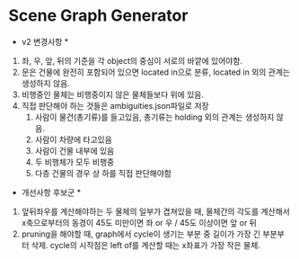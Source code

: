 # Scene Graph Generator

* v2 변경사항 *
1. 좌, 우, 앞, 뒤의 기준을 각 object의 중심이 서로의 바깥에 있어야함.
2. 문은 건물에 완전히 포함되어 있으면 located in으로 분류, located in 외의 관계는 생성하지 않음.
3. 비행중인 물체는 비행중이지 않은 물체들보다 위에 있음.
4. 직접 판단해야 하는 것들은 ambiguities.json파일로 저장
   1. 사람이 물건(총기류)를 들고있음, 총기류는 holding 외의 관계는 생성하지 않음.
   2. 사람이 차량에 타고있음
   3. 사람이 건물 내부에 있음
   4. 두 비행체가 모두 비행중
   5. 다층 건물의 경우 상 하를 직접 판단해야함


* 개선사항 후보군 *
1. 앞뒤좌우를 계산해야하는 두 물체의 일부가 겹쳐있을 때, 물체간의 각도를 계산해서 x축으로부터의 동경이 45도 미만이면 좌 or 우 / 45도 이상이면 앞 or 뒤
2. pruning을 해야할 때, graph에서 cycle이 생기는 부분 중 길이가 가장 긴 부분부터 삭제. cycle의 시작점은 left of를 계산할 때는 x좌표가 가장 작은 물체.
